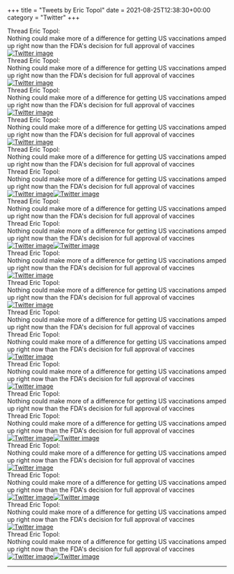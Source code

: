 +++
title = "Tweets by Eric Topol" 
date = 2021-08-25T12:38:30+00:00
category = "Twitter"
+++
<div class="tweet"> 
<div class="profile"> 
Thread Eric Topol: 
</div> 
<div class="tweet-content">Nothing could make more of a difference for getting US vaccinations amped up right now than the FDA's decision for full approval of vaccines</div></div><a href="E9owkvvVkAA6oQT.png"  ><img src="E9owkvvVkAA6oQT.png" alt="Twitter image" ></img></a><div class="tweet"> 
<div class="profile"> 
Thread Eric Topol: 
</div> 
<div class="tweet-content">Nothing could make more of a difference for getting US vaccinations amped up right now than the FDA's decision for full approval of vaccines</div></div><a href="E9o_TmAUYAAA9hH.jpg"  ><img src="E9o_TmAUYAAA9hH.jpg" alt="Twitter image" ></img></a><div class="tweet"> 
<div class="profile"> 
Thread Eric Topol: 
</div> 
<div class="tweet-content">Nothing could make more of a difference for getting US vaccinations amped up right now than the FDA's decision for full approval of vaccines</div></div><a href="E9pA0qCVoAIeFUj.jpg"  ><img src="E9pA0qCVoAIeFUj.jpg" alt="Twitter image" ></img></a><div class="tweet"> 
<div class="profile"> 
Thread Eric Topol: 
</div> 
<div class="tweet-content">Nothing could make more of a difference for getting US vaccinations amped up right now than the FDA's decision for full approval of vaccines</div></div><a href="E9pFuMrVEAYK9zb.jpg"  ><img src="E9pFuMrVEAYK9zb.jpg" alt="Twitter image" ></img></a><div class="tweet"> 
<div class="profile"> 
Thread Eric Topol: 
</div> 
<div class="tweet-content">Nothing could make more of a difference for getting US vaccinations amped up right now than the FDA's decision for full approval of vaccines</div></div><div class="tweet"> 
<div class="profile"> 
Thread Eric Topol: 
</div> 
<div class="tweet-content">Nothing could make more of a difference for getting US vaccinations amped up right now than the FDA's decision for full approval of vaccines</div></div><a href="E9pM9PFVUAcXGgJ.jpg"  ><img src="E9pM9PFVUAcXGgJ.jpg" alt="Twitter image" ></img></a><a href="E9pM-oHVkAM1r0p.jpg"  ><img src="E9pM-oHVkAM1r0p.jpg" alt="Twitter image" ></img></a><div class="tweet"> 
<div class="profile"> 
Thread Eric Topol: 
</div> 
<div class="tweet-content">Nothing could make more of a difference for getting US vaccinations amped up right now than the FDA's decision for full approval of vaccines</div></div><div class="tweet"> 
<div class="profile"> 
Thread Eric Topol: 
</div> 
<div class="tweet-content">Nothing could make more of a difference for getting US vaccinations amped up right now than the FDA's decision for full approval of vaccines</div></div><a href="E9ph5hrUUAMOsyd.jpg"  ><img src="E9ph5hrUUAMOsyd.jpg" alt="Twitter image" ></img></a><a href="E9ph-vJUcAk71We.jpg"  ><img src="E9ph-vJUcAk71We.jpg" alt="Twitter image" ></img></a><div class="tweet"> 
<div class="profile"> 
Thread Eric Topol: 
</div> 
<div class="tweet-content">Nothing could make more of a difference for getting US vaccinations amped up right now than the FDA's decision for full approval of vaccines</div></div><a href="E9plSmLVUAIgpgW.jpg"  ><img src="E9plSmLVUAIgpgW.jpg" alt="Twitter image" ></img></a><div class="tweet"> 
<div class="profile"> 
Thread Eric Topol: 
</div> 
<div class="tweet-content">Nothing could make more of a difference for getting US vaccinations amped up right now than the FDA's decision for full approval of vaccines</div></div><a href="E9pyUZgVIAQ55SY.jpg"  ><img src="E9pyUZgVIAQ55SY.jpg" alt="Twitter image" ></img></a><div class="tweet"> 
<div class="profile"> 
Thread Eric Topol: 
</div> 
<div class="tweet-content">Nothing could make more of a difference for getting US vaccinations amped up right now than the FDA's decision for full approval of vaccines</div></div><div class="tweet"> 
<div class="profile"> 
Thread Eric Topol: 
</div> 
<div class="tweet-content">Nothing could make more of a difference for getting US vaccinations amped up right now than the FDA's decision for full approval of vaccines</div></div><a href="E9qX2cwVEAAH1v7.jpg"  ><img src="E9qX2cwVEAAH1v7.jpg" alt="Twitter image" ></img></a><div class="tweet"> 
<div class="profile"> 
Thread Eric Topol: 
</div> 
<div class="tweet-content">Nothing could make more of a difference for getting US vaccinations amped up right now than the FDA's decision for full approval of vaccines</div></div><a href="E9qjqYVVEAEerqn.jpg"  ><img src="E9qjqYVVEAEerqn.jpg" alt="Twitter image" ></img></a><div class="tweet"> 
<div class="profile"> 
Thread Eric Topol: 
</div> 
<div class="tweet-content">Nothing could make more of a difference for getting US vaccinations amped up right now than the FDA's decision for full approval of vaccines</div></div><div class="tweet"> 
<div class="profile"> 
Thread Eric Topol: 
</div> 
<div class="tweet-content">Nothing could make more of a difference for getting US vaccinations amped up right now than the FDA's decision for full approval of vaccines</div></div><a href="E9qytIUVkAIOwBn.jpg"  ><img src="E9qytIUVkAIOwBn.jpg" alt="Twitter image" ></img></a><a href="E9qyuryVIAAU0Wt.png"  ><img src="E9qyuryVIAAU0Wt.png" alt="Twitter image" ></img></a><div class="tweet"> 
<div class="profile"> 
Thread Eric Topol: 
</div> 
<div class="tweet-content">Nothing could make more of a difference for getting US vaccinations amped up right now than the FDA's decision for full approval of vaccines</div></div><a href="E9q25NLVUAIbKZJ.jpg"  ><img src="E9q25NLVUAIbKZJ.jpg" alt="Twitter image" ></img></a><div class="tweet"> 
<div class="profile"> 
Thread Eric Topol: 
</div> 
<div class="tweet-content">Nothing could make more of a difference for getting US vaccinations amped up right now than the FDA's decision for full approval of vaccines</div></div><a href="E9rkJodUcAEk8Xd.jpg"  ><img src="E9rkJodUcAEk8Xd.jpg" alt="Twitter image" ></img></a><a href="E9rk7P6VUAUzb0y.jpg"  ><img src="E9rk7P6VUAUzb0y.jpg" alt="Twitter image" ></img></a><div class="tweet"> 
<div class="profile"> 
Thread Eric Topol: 
</div> 
<div class="tweet-content">Nothing could make more of a difference for getting US vaccinations amped up right now than the FDA's decision for full approval of vaccines</div></div><a href="E9rsIBkVcAA8Jj2.jpg"  ><img src="E9rsIBkVcAA8Jj2.jpg" alt="Twitter image" ></img></a><div class="tweet"> 
<div class="profile"> 
Thread Eric Topol: 
</div> 
<div class="tweet-content">Nothing could make more of a difference for getting US vaccinations amped up right now than the FDA's decision for full approval of vaccines</div></div><a href="E9sJB17UYAAeQMs.jpg"  ><img src="E9sJB17UYAAeQMs.jpg" alt="Twitter image" ></img></a><a href="E9sJDNVVEAsEbEZ.jpg"  ><img src="E9sJDNVVEAsEbEZ.jpg" alt="Twitter image" ></img></a>

---